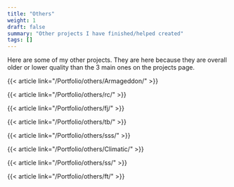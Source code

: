 ```yaml
---
title: "Others"
weight: 1
draft: false
summary: "Other projects I have finished/helped created"
tags: []
---
```

Here are some of my other projects. They are here because they are overall older or lower quality than the 3 main ones on the projects page.

{{< article link="/Portfolio/others/Armageddon/" >}} 

{{< article link="/Portfolio/others/rc/" >}} 

{{< article link="/Portfolio/others/fj/" >}}

{{< article link="/Portfolio/others/tb/" >}} 

{{< article link="/Portfolio/others/sss/" >}} 

{{< article link="/Portfolio/others/Climatic/" >}} 

{{< article link="/Portfolio/others/ss/" >}} 

{{< article link="/Portfolio/others/ft/" >}}
